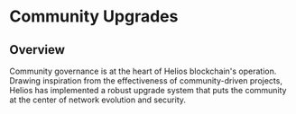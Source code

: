 # Community Upgrades

## Overview

Community governance is at the heart of Helios blockchain's operation. Drawing inspiration from the effectiveness of community-driven projects, Helios has implemented a robust upgrade system that puts the community at the center of network evolution and security.

